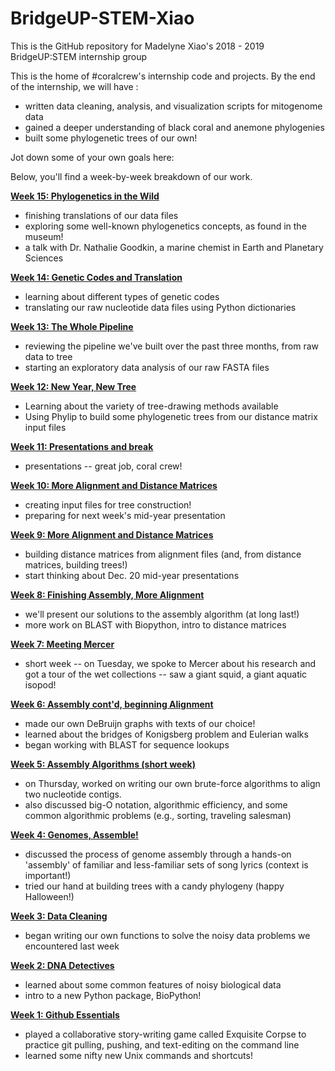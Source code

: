 # BridgeUP-STEM-Xiao

This is the GitHub repository for Madelyne Xiao's 2018 - 2019 BridgeUP:STEM internship group

This is the home of #coralcrew's internship code and projects. By the end of the internship, we will have :

- written data cleaning, analysis, and visualization scripts for mitogenome data
- gained a deeper understanding of black coral and anemone phylogenies
- built some phylogenetic trees of our own!

Jot down some of your own goals here: 


Below, you'll find a week-by-week breakdown of our work. 

[__Week 15: Phylogenetics in the Wild__](https://github.com/amnh/BridgeUP-STEM-Xiao/tree/master/blackcoral/week-15)
- finishing translations of our data files
- exploring some well-known phylogenetics concepts, as found in the museum!
- a talk with Dr. Nathalie Goodkin, a marine chemist in Earth and Planetary Sciences


[__Week 14: Genetic Codes and Translation__](https://github.com/amnh/BridgeUP-STEM-Xiao/tree/master/blackcoral/week-14)
- learning about different types of genetic codes
- translating our raw nucleotide data files using Python dictionaries


[__Week 13: The Whole Pipeline__](https://github.com/amnh/BridgeUP-STEM-Xiao/tree/master/blackcoral/week-13)
- reviewing the pipeline we've built over the past three months, from raw data to tree
- starting an exploratory data analysis of our raw FASTA files


[__Week 12: New Year, New Tree__](https://github.com/amnh/BridgeUP-STEM-Xiao/tree/master/blackcoral/week-12)
- Learning about the variety of tree-drawing methods available
- Using Phylip to build some phylogenetic trees from our distance matrix input files


[__Week 11: Presentations and break__](https://github.com/amnh/BridgeUP-STEM-Xiao/tree/master/blackcoral/week-11)
- presentations -- great job, coral crew!


[__Week 10: More Alignment and Distance Matrices__](https://github.com/amnh/BridgeUP-STEM-Xiao/tree/master/blackcoral/week-10)
- creating input files for tree construction!
- preparing for next week's mid-year presentation


[__Week 9: More Alignment and Distance Matrices__](https://github.com/amnh/BridgeUP-STEM-Xiao/tree/master/blackcoral/week-9)
- building distance matrices from alignment files (and, from distance matrices, building trees!)
- start thinking about Dec. 20 mid-year presentations


[__Week 8: Finishing Assembly, More Alignment__](https://github.com/amnh/BridgeUP-STEM-Xiao/tree/master/blackcoral/week-8)
- we'll present our solutions to the assembly algorithm (at long last!)
- more work on BLAST with Biopython, intro to distance matrices


[__Week 7: Meeting Mercer__](https://github.com/amnh/BridgeUP-STEM-Xiao/tree/master/blackcoral/week-7)
- short week -- on Tuesday, we spoke to Mercer about his research and got a tour of the wet collections -- saw a giant squid, a giant aquatic isopod!


[__Week 6: Assembly cont'd, beginning Alignment__](https://github.com/amnh/BridgeUP-STEM-Xiao/tree/master/blackcoral/week-6)
- made our own DeBruijn graphs with texts of our choice!
- learned about the bridges of Konigsberg problem and Eulerian walks
- began working with BLAST for sequence lookups


[__Week 5: Assembly Algorithms (short week)__](https://github.com/amnh/BridgeUP-STEM-Xiao/tree/master/blackcoral/week-5)
- on Thursday, worked on writing our own brute-force algorithms to align two nucleotide contigs. 
- also discussed big-O notation, algorithmic efficiency, and some common algorithmic problems (e.g., sorting, traveling salesman)


[__Week 4: Genomes, Assemble!__](https://github.com/amnh/BridgeUP-STEM-Xiao/tree/master/blackcoral/week-4)
- discussed the process of genome assembly through a hands-on 'assembly' of familiar and less-familiar sets of song lyrics (context is important!) 
- tried our hand at building trees with a candy phylogeny (happy Halloween!)


[__Week 3: Data Cleaning__](https://github.com/amnh/BridgeUP-STEM-Xiao/tree/master/blackcoral/week-3)
- began writing our own functions to solve the noisy data problems we encountered last week 


[__Week 2: DNA Detectives__](https://github.com/amnh/BridgeUP-STEM-Xiao/tree/master/blackcoral/week-2)
- learned about some common features of noisy biological data
- intro to a new Python package, BioPython!


[__Week 1: Github Essentials__](https://github.com/amnh/BridgeUP-STEM-Xiao/tree/master/blackcoral/week-1)
- played a collaborative story-writing game called Exquisite Corpse to practice git pulling, pushing, and text-editing on the command line
- learned some nifty new Unix commands and shortcuts!




